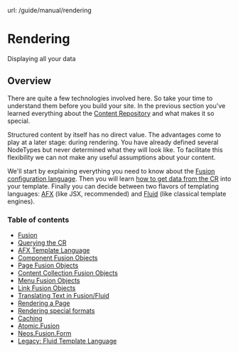 url: /guide/manual/rendering
# Rendering

Displaying all your data

## Overview

There are quite a few technologies involved here. So take your time to understand them before you build your site. In the previous section you've learned everything about the [Content Repository](/guide/manual/content-repository) and what makes it so special.

Structured content by itself has no direct value. The advantages come to play at a later stage: during rendering. You have already defined several NodeTypes but never determined what they will look like. To facilitate this flexibility we can not make any useful assumptions about your content.

We'll start by explaining everything you need to know about the [Fusion configuration language](/guide/manual/rendering/fusion). Then you will learn [how to get data from the CR](/guide/manual/rendering/querying) into your template. Finally you can decide between two flavors of templating languages: [AFX](/guide/manual/rendering/afx) (like JSX, recommended) and [Fluid](/guide/manual/rendering/fluid) (like classical template engines).

### Table of contents

*   [Fusion](/guide/manual/rendering/fusion)
*   [Querying the CR](/guide/manual/rendering/querying)
*   [AFX Template Language](/guide/manual/rendering/afx)
*   [Component Fusion Objects](/guide/manual/rendering/component-fusion-objects)
*   [Page Fusion Objects](/guide/manual/rendering/page-fusion-objects)
*   [Content Collection Fusion Objects](/guide/manual/rendering/content-collection-fusion-objects)
*   [Menu Fusion Objects](/guide/manual/rendering/menu-fusion-objects)
*   [Link Fusion Objects](/guide/manual/rendering/link-fusion-objects)
*   [Translating Text in Fusion/Fluid](/guide/manual/rendering/translating-text-in-fusion)
*   [Rendering a Page](/guide/manual/rendering/rendering-a-page)
*   [Rendering special formats](/guide/manual/rendering/rendering-special-formats)
*   [Caching](/guide/manual/rendering/caching)
*   [Atomic.Fusion](/guide/manual/rendering/atomic-fusion)
*   [Neos.Fusion.Form](/guide/manual/rendering/neos-fusion-form)
*   [Legacy: Fluid Template Language](/guide/manual/rendering/fluid)